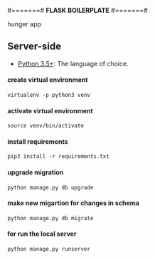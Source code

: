 #=======#
**FLASK BOILERPLATE**
#=======#

hunger app

## **Server-side**
* [Python 3.5+](http://www.python.org): The language of choice.

#### create virtual environment
    virtualenv -p python3 venv
    
#### activate virtual environment 
    source venv/bin/activate
    
#### install requirements
    pip3 install -r requirements.txt
    
#### upgrade migration
    python manage.py db upgrade
    
#### make new migartion for changes in schema
    python manage.py db migrate

#### for run the local server 
    python manage.py runserver
    


